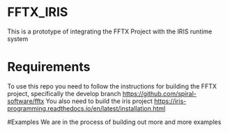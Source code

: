 # FFTX_IRIS

This is a prototype of integrating the FFTX Project with the IRIS runtime system

# Requirements 
To use this repo you need to follow the instructions for building the FFTX project, specifically the develop branch 
https://github.com/spiral-software/fftx
You also need to build the iris project 
https://iris-programming.readthedocs.io/en/latest/installation.html

#Examples
We are in the process of building out more and more examples

